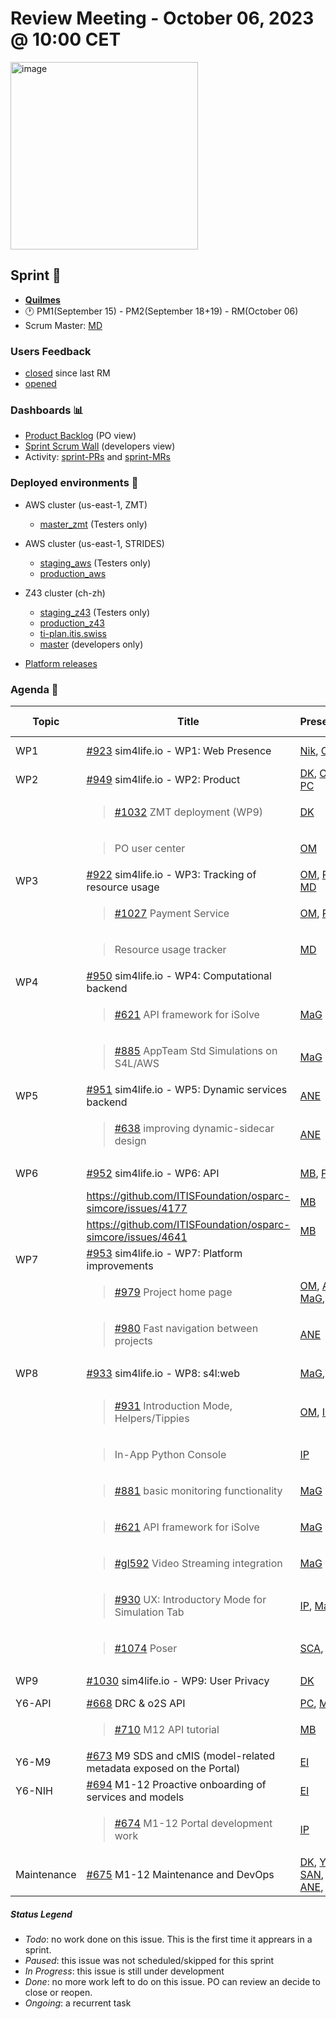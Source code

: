 # Review Meeting - October 06, 2023 @ 10:00 CET

<img width="300" alt="image" src="https://upload.wikimedia.org/wikipedia/commons/thumb/4/40/Quilmes_Logo_Nuevo.png/800px-Quilmes_Logo_Nuevo.png">

## Sprint 🏃
- [**Quilmes**](20230908_Baklava.md)
- 🕐 PM1(September 15) - PM2(September 18+19) - RM(October 06)
- Scrum Master: [MD]

### Users Feedback

- [closed](https://github.com/issues?q=is%3Aissue+user%3AITISFoundation+archived%3Afalse+is%3Aclosed+label%3AFeedback+closed%3A%3E2023-08-14+) since last RM
- [opened](https://github.com/ITISFoundation/osparc-issues/issues?q=is%3Aissue+is%3Aopen+sort%3Areactions)

### Dashboards 📊

- [Product Backlog](https://github.com/orgs/ITISFoundation/projects/13) (PO view)
- [Sprint Scrum Wall](https://github.com/orgs/ITISFoundation/projects/9) (developers view)
- Activity: [sprint-PRs](https://github.com/ITISFoundation/osparc-simcore/milestone/69?closed=1) and [sprint-MRs](https://git.speag.com/groups/oSparc/-/merge_requests)

### Deployed environments 🚀

- AWS cluster (us-east-1, ZMT)
  - [master_zmt](https://sim4life.io) (Testers only)
- AWS cluster (us-east-1, STRIDES)
  - [staging_aws](https://staging.osparc.io) (Testers only)
  - [production_aws](https://osparc.io)
- Z43 cluster (ch-zh)
  - [staging_z43](http://osparc-staging.speag.com) (Testers only)
  - [production_z43](http://osparc.speag.com)
  - [ti-plan.itis.swiss](http://ti-plan.itis.swiss)
  - [master](https://osparc-master.speag.com) (developers only)

- [Platform releases](https://github.com/ITISFoundation/osparc-simcore/releases)


### Agenda 📝

|Topic|Title|Presenter|Status| Start-Time| Duration |
|--|--|--|--|--|--|
|WP1|[#923] sim4life.io - WP1:  Web Presence|[Nik], [OM]|**In Progress**| |2'|
|WP2|[#949] sim4life.io - WP2: Product|[DK], [OM], [PC]|**In Progress**| | |
||<blockquote>[#1032] ZMT deployment (WP9)</blockquote>|[DK]|**In Progress**| |4'|
||<blockquote>  PO user center </blockquote>|[OM]|**In Progress**| |5'|
|WP3|[#922] sim4life.io - WP3: Tracking of resource usage|[OM], [PC], [MD]|**In Progress**| | |
||<blockquote>[#1027] Payment Service</blockquote>|[OM], [PC]|**In Progress**| |12'|
||<blockquote>Resource usage tracker</blockquote>|[MD]|**In Progress**| | |
|WP4|[#950] sim4life.io - WP4: Computational backend||**In Progress**| | |
||<blockquote>[#621] API framework for iSolve</blockquote>|[MaG]|**In Progress**| | |
||<blockquote>[#885] AppTeam Std Simulations on S4L/AWS</blockquote>|[MaG]|**In Progress**| | |
|WP5|[#951] sim4life.io - WP5: Dynamic services backend|[ANE]|**In Progress**| |3' |
||<blockquote>[#638] improving dynamic-sidecar design</blockquote>|[ANE]|**In Progress**| ||
|WP6|[#952] sim4life.io - WP6: API| [MB], [PC]|**In Progress**| | |
||https://github.com/ITISFoundation/osparc-simcore/issues/4177|[MB]|**In Progress**| | |
||https://github.com/ITISFoundation/osparc-simcore/issues/4641|[MB]|**In Progress**| | |
|WP7|[#953] sim4life.io -  WP7: Platform improvements| |**In Progress**|||
||<blockquote>[#979] Project home page</blockquote>|[OM], [ANE], [MaG], [BL]  |**paused**| | |
||<blockquote>[#980] Fast navigation between projects</blockquote>|[ANE]|**Todo**|||
|WP8|[#933] sim4life.io - WP8: s4l:web|[MaG], [IP]|**In Progress**|  | MaG 20' |
||<blockquote>[#931] Introduction Mode, Helpers/Tippies</blockquote>|[OM], [IP]|**In Progress**| | OM 3'|
||<blockquote>In-App Python Console</blockquote>|[IP]|**In Progress**| | |
||<blockquote>[#881] basic monitoring functionality</blockquote>|[MaG]|**In Progress**| | |
||<blockquote>[#621] API framework for iSolve</blockquote>|[MaG]|**In Progress**| | |
||<blockquote>[#gl592] Video Streaming integration</blockquote>|[MaG]|**In Progress**| | |
||<blockquote>[#930] UX: Introductory Mode for Simulation Tab</blockquote>| [IP], [MaG]|**Todo**|||
||<blockquote>[#1074] Poser</blockquote>|[SCA], [JQ]|**In Progress**| |2'|
|WP9|[#1030] sim4life.io - WP9: User Privacy|[DK]|**In Progress**| |2' |
|Y6-API|[#668] DRC & o2S API|[PC], [MB] |**Done**| | |
||<blockquote>[#710] M12 API tutorial</blockquote>| [MB]|**In Progress**|  | |
|Y6-M9|[#673] M9 SDS and cMIS (model-related metadata exposed on the Portal)|[EI]|**In Progress**| | 3'|
|Y6-NIH|[#694] M1-12 Proactive onboarding of services and models|[EI]|**Ongoing**| | 5' |
||<blockquote>[#674] M1-12 Portal development work </blockquote>|[IP]|**Ongoing**| | |
|Maintenance|[#675] M1-12 Maintenance and DevOps| [DK], [YH], [SAN], [ANE], [MD] |**Ongoing**| |5'|


##### Status Legend

- _Todo_: no work done on this issue. This is the first time it apprears in a sprint.
- _Paused_: this issue was not scheduled/skipped for this sprint
- _In Progress_: this issue is still under development
- _Done_: no more work left to do on this issue. PO can review an decide to close or reopen.
- _Ongoing_: a recurrent task

[online]: http://status.osparc.io/
[operational]: https://git.speag.com/oSparc/e2e-testing/-/pipelines
[performant]: https://git.speag.com/oSparc/e2e-portal-testing/-/pipelines



[#923]: https://github.com/ITISFoundation/osparc-issues/issues/923
[#949]: https://github.com/ITISFoundation/osparc-issues/issues/949
[#922]: https://github.com/ITISFoundation/osparc-issues/issues/922
[#950]: https://github.com/ITISFoundation/osparc-issues/issues/950
[#885]: https://github.com/ITISFoundation/osparc-issues/issues/885
[#618]: https://github.com/ITISFoundation/osparc-issues/issues/618
[#951]: https://github.com/ITISFoundation/osparc-issues/issues/951
[#638]: https://github.com/ITISFoundation/osparc-issues/issues/638
[#952]: https://github.com/ITISFoundation/osparc-issues/issues/952
[#953]: https://github.com/ITISFoundation/osparc-issues/issues/953
[#979]: https://github.com/ITISFoundation/osparc-issues/issues/979
[#716]: https://github.com/ITISFoundation/osparc-issues/issues/716
[#977]: https://github.com/ITISFoundation/osparc-issues/issues/977
[#980]: https://github.com/ITISFoundation/osparc-issues/issues/980
[#917]: https://github.com/ITISFoundation/osparc-issues/issues/917
[#933]: https://github.com/ITISFoundation/osparc-issues/issues/933
[#931]: https://github.com/ITISFoundation/osparc-issues/issues/931
[#881]: https://github.com/ITISFoundation/osparc-issues/issues/881
[#621]: https://github.com/ITISFoundation/osparc-issues/issues/621
[#885]: https://github.com/ITISFoundation/osparc-issues/issues/885
[#929]: https://github.com/ITISFoundation/osparc-issues/issues/929
[#930]: https://github.com/ITISFoundation/osparc-issues/issues/930
[#831]: https://github.com/ITISFoundation/osparc-issues/issues/831
[#682]: https://github.com/ITISFoundation/osparc-issues/issues/682
[#683]: https://github.com/ITISFoundation/osparc-issues/issues/683
[#767]: https://github.com/ITISFoundation/osparc-issues/issues/767
[#668]: https://github.com/ITISFoundation/osparc-issues/issues/668
[#690]: https://github.com/ITISFoundation/osparc-issues/issues/690
[#692]: https://github.com/ITISFoundation/osparc-issues/issues/692
[#710]: https://github.com/ITISFoundation/osparc-issues/issues/710
[#673]: https://github.com/ITISFoundation/osparc-issues/issues/673
[#681]: https://github.com/ITISFoundation/osparc-issues/issues/681
[#697]: https://github.com/ITISFoundation/osparc-issues/issues/697
[#694]: https://github.com/ITISFoundation/osparc-issues/issues/694
[#711]: https://github.com/ITISFoundation/osparc-issues/issues/711
[#681]: https://github.com/ITISFoundation/osparc-issues/issues/681
[#674]: https://github.com/ITISFoundation/osparc-issues/issues/674
[#675]: https://github.com/ITISFoundation/osparc-issues/issues/675
[#976]: https://github.com/ITISFoundation/osparc-issues/issues/976
[#1000]: https://github.com/ITISFoundation/osparc-issues/issues/1000
[#1027]: https://github.com/ITISFoundation/osparc-issues/issues/1027
[#1030]: https://github.com/ITISFoundation/osparc-issues/issues/1030
[#1031]: https://github.com/ITISFoundation/osparc-issues/issues/1031
[#1032]: https://github.com/ITISFoundation/osparc-issues/issues/1032
[#1073]: https://github.com/ITISFoundation/osparc-issues/issues/1073
[#1074]: https://github.com/ITISFoundation/osparc-issues/issues/1074

[#gl592]: https://git.speag.com/oSparc/osparc-s4l/-/issues/592
[#gl593]: https://git.speag.com/oSparc/osparc-s4l/-/issues/593
[#gl630]: https://git.speag.com/oSparc/osparc-s4l/-/issues/630

[ANE]:https://github.com/GitHK
[BL]:https://github.com/dyollb
[DK]:https://github.com/mrnicegyu11
[EI]:https://github.com/elisabettai
[IP]:https://github.com/ignapas
[MB]:https://github.com/bisgaard-itis
[MD]:https://github.com/matusdrobuliak66
[MaG]:https://github.com/mguidon
[Nik]:https://github.com/drniiken
[OM]:https://github.com/odeimaiz
[PC]:https://github.com/pcrespov
[SAN]:https://github.com/sanderegg
[SB]:https://github.com/sbenkler
[SCA]:https://github.com/SCA-ZMT
[TN]:https://github.com/newton1985
[YH]:https://github.com/YuryHrytsuk
[JQ]:https://github.com/jsaq007
